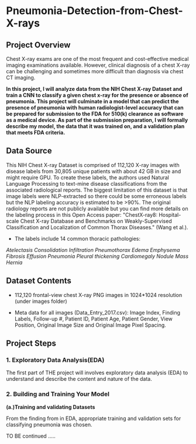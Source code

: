# Pneumonia-Detection-from-Chest-X-rays

## Project Overview

Chest X-ray exams are one of the most frequent and cost-effective medical imaging examinations available. However, clinical diagnosis of a chest X-ray can be challenging and sometimes more difficult than diagnosis via chest CT imaging.

**In this project, I will analyze data from the NIH Chest X-ray Dataset and train a CNN to classify a given chest x-ray for the presence or absence of pneumonia. This project will culminate in a model that can predict the presence of pneumonia with human radiologist-level accuracy that can be prepared for submission to the FDA for 510(k) clearance as software as a medical device. As part of the submission preparation, I will formally describe my model, the data that it was trained on, and a validation plan that meets FDA criteria.**

## Data Source

This NIH Chest X-ray Dataset is comprised of 112,120 X-ray images with disease labels from 30,805 unique patients with about 42 GB in size and might require GPU. To create these labels, the authors used Natural Language Processing to text-mine disease classifications from the associated radiological reports. The biggest limitation of this dataset is that image labels were NLP-extracted so there could be some erroneous labels but the NLP labeling accuracy is estimated to be >90%. The original radiology reports are not publicly available but you can find more details on the labeling process in this Open Access paper: "ChestX-ray8: Hospital-scale Chest X-ray Database and Benchmarks on Weakly-Supervised Classification and Localization of Common Thorax Diseases." (Wang et al.).

- The labels include 14 common thoracic pathologies:

*Atelectasis*
*Consolidation*
*Infiltration*
*Pneumothorax*
*Edema*
*Emphysema*
*Fibrosis*
*Effusion*
*Pneumonia*
*Pleural thickening*
*Cardiomegaly*
*Nodule*
*Mass*
*Hernia*

## Dataset Contents
- 112,120 frontal-view chest X-ray PNG images in 1024*1024 resolution (under images folder)

- Meta data for all images (Data_Entry_2017.csv): Image Index, Finding Labels, Follow-up #, Patient ID, Patient Age, Patient Gender, View Position, Original Image Size and Original Image Pixel Spacing.

## Project Steps

### 1. Exploratory Data Analysis(EDA)

The first part of THE project will involves exploratory data analysis (EDA) to understand and describe the content and nature of the data.

### 2. Building and Training Your Model

 **(a.)Training and validating Datasets**
 
From the finding from in EDA, appropriate training and validation sets for classifying pneumonia was chosen. 
 
 
TO BE continued .....


